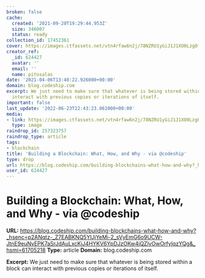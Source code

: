 ```yaml
---
broken: false
cache:
  created: '2021-09-20T19:29:44.953Z'
  size: 346007
  status: ready
collection_id: 17452361
cover: https://images.ctfassets.net/vtn4rfaw6n2j/78NZRU1yGiJ1J1XO0LzgOf/e4eed6af466b8c1362156581f18feb24/cloudbees-social-image-default-w-slogan-white.png
creator_ref:
  _id: 624427
  avatar: ''
  email: ''
  name: pitosalas
date: '2021-04-06T13:40:22.926000+00:00'
domain: blog.codeship.com
excerpt: We just need to make sure that whatever is being stored within a block can
  interact with previous copies or iterations of itself.
important: false
last_update: '2022-06-23T22:43:23.861000+00:00'
media:
- link: https://images.ctfassets.net/vtn4rfaw6n2j/78NZRU1yGiJ1J1XO0LzgOf/e4eed6af466b8c1362156581f18feb24/cloudbees-social-image-default-w-slogan-white.png
  type: image
raindrop_id: 257323757
raindrop_type: article
tags:
- blockchain
title: 'Building a Blockchain: What, How, and Why - via @codeship'
type: drop
url: https://blog.codeship.com/building-blockchains-what-how-and-why?_hsenc=p2ANqtz-_Z7EABKNQ5YlJjYeMi-2_sVyEmG6o9UCW-JtnE9euNvEPK7aSrJdAuLxcKjJ4HYKV6YpDJzOKw4iQZlyOwOrfylqzYQg&_hsmi=61705218
user_id: 624427
---
```


# Building a Blockchain: What, How, and Why - via @codeship

**URL:** https://blog.codeship.com/building-blockchains-what-how-and-why?_hsenc=p2ANqtz-_Z7EABKNQ5YlJjYeMi-2_sVyEmG6o9UCW-JtnE9euNvEPK7aSrJdAuLxcKjJ4HYKV6YpDJzOKw4iQZlyOwOrfylqzYQg&_hsmi=61705218
**Type:** article
**Domain:** blog.codeship.com

**Excerpt:** We just need to make sure that whatever is being stored within a block can interact with previous copies or iterations of itself.
